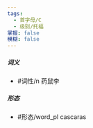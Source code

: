 ```yaml
---
tags:
  - 首字母/C
  - 级别/托福
掌握: false
模糊: false
---
```

##### 词义
- #词性/n  药鼠李
##### 形态
- #形态/word_pl cascaras
